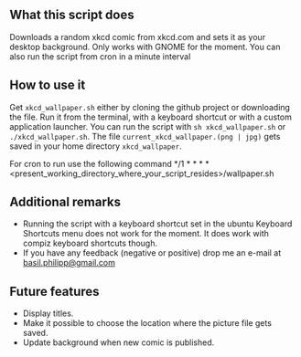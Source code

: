 What this script does
---------------------
Downloads a random xkcd comic from xkcd.com and sets it as your desktop background. Only works with GNOME for the moment. You can also run the script from cron in a minute interval 

How to use it
-------------
Get `xkcd_wallpaper.sh` either by cloning the github project or downloading the file. Run it from the terminal, with a keyboard shortcut or with a custom application launcher. You can run the script with `sh xkcd_wallpaper.sh` or `./xkcd_wallpaper.sh`. The file `current_xkcd_wallpaper.(png | jpg)` gets saved in your home directory `xkcd_wallpaper`. 

For cron to run use the following command
*/1 * * * * <present_working_directory_where_your_script_resides>/wallpaper.sh

Additional remarks
-----------------

* Running the script with a keyboard shortcut set in the ubuntu Keyboard Shortcuts menu does not work for the moment. It does work with compiz keyboard shortcuts though. 
* If you have any feedback (negative or positive) drop me an e-mail at basil.philipp@gmail.com

Future features
---------------
* Display titles.
* Make it possible to choose the location where the picture file gets saved.
* Update background when new comic is published.
